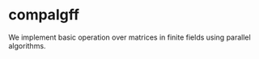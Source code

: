 # compalgff

We implement basic operation over matrices in finite fields using parallel algorithms.
